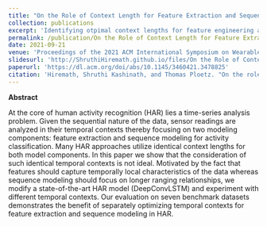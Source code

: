 ```yaml
---
title: "On the Role of Context Length for Feature Extraction and Sequence Modeling in Human Activity Recognition"
collection: publications
excerpt: 'Identifying otpimal context lengths for feature engineering anf classification for HAR.'
permalink: /publication/On the Role of Context Length for Feature Extraction and Sequence Modeling in Human Activity Recognition
date: 2021-09-21
venue: 'Proceedings of the 2021 ACM International Symposium on Wearable Computers'
slidesurl: 'http://ShruthiHiremath.github.io/files/On the Role of Context Length for Feature Extraction and Sequence Modeling in Human Activity Recognition.pdf'
paperurl: 'https://dl.acm.org/doi/abs/10.1145/3460421.3478825'
citation: 'Hiremath, Shruthi Kashinath, and Thomas Ploetz. "On the role of context length for feature extraction and sequence modeling in human activity recognition." In Proceedings of the 2021 ACM International Symposium on Wearable Computers, pp. 13-17. 2021.'
---
```


**Abstract** 

At the core of human activity recognition (HAR) lies a time-series analysis problem. Given the sequential nature of the data, sensor readings are analyzed in their temporal contexts thereby focusing on two modeling components: feature extraction and sequence modeling for activity classification. Many HAR approaches utilize identical context lengths for both model components. In this paper we show that the consideration of such identical temporal contexts is not ideal. Motivated by the fact that features should capture temporally local characteristics of the data whereas sequence modeling should focus on longer ranging relationships, we modify a state-of-the-art HAR model (DeepConvLSTM) and experiment with different temporal contexts. Our evaluation on seven benchmark datasets demonstrates the benefit of separately optimizing temporal contexts for feature extraction and sequence modeling in HAR.
